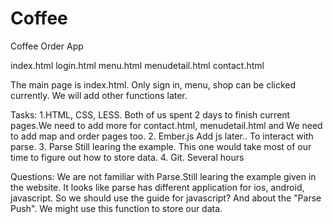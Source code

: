 # Coffee
Coffee Order App

index.html
login.html
menu.html
menudetail.html
contact.html

The main page is index.html. Only sign in, menu, shop can be clicked currently.
We will add other functions later.

Tasks:
1.HTML, CSS, LESS.
Both of us spent 2 days to finish current pages.We need to add more for contact.html, menudetail.html and We need to add map and order pages too.
2. Ember.js
Add js later.. To interact with parse.
3. Parse
Still learing the example. This one would take most of our time to figure out how to store data.
4. Git. Several hours


Questions:
We are not familiar with Parse.Still learing the example given in the website. 
It looks like parse has different application for ios, android, javascript.
So we should use the guide for javascript? 
And about the "Parse Push". We might use this function to store our data.
